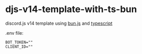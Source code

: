 # djs-v14-template-with-ts-bun

discord.js v14 template using [bun.js](https://bun.sh/) and [typescript](https://www.typescriptlang.org/)

.env file:

```env
BOT_TOKEN=""
CLIENT_ID=""
```
